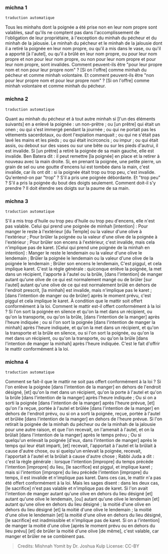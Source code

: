 ### michna 1

`traduction automatique`

Tous les minhahs dont la poignée a été prise non en leur nom propre sont valables, sauf qu'ils ne comptent pas dans l'accomplissement de l'obligation de leur propriétaire, à l'exception du minhah du pécheur et du minhah de la jalousie. Le minhah du pécheur et le minhah de la jalousie dont il a retiré la poignée en leur nom propre, ou qu'il a mis dans le vase, ou qu'il a apporté [à l'autel], ou qu'il a brûlé en leur nom propre, ou pour leur nom propre et non pour leur nom propre, ou non pour leur nom propre et pour leur nom propre, sont invalides. Comment peuvent-ils être "pour leur propre nom et non pour leur propre nom" ? [Si on l'offre] comme minhah du pécheur et comme minhah volontaire. Et comment peuvent-ils être "non pour leur propre nom et pour leur propre nom" ? [Si on l'offre] comme minhah volontaire et comme minhah du pécheur.

### michna 2

`traduction automatique`

Quant au minhah du pécheur et à tout autre minhah si [l'un des éléments suivants] en a enlevé la poignée : un non-prêtre ; ou [un prêtre] qui était un onen ; ou qui s'est immergé pendant la journée ; ou qui ne portait pas les vêtements sacerdotaux, ou dont l'expiation manquait ; ou qui ne s'était pas lavé les mains et les pieds ; ou qui était incirconcis ; ou impur ; ou qui était assis, ou debout sur des vases ou sur une bête ou sur les pieds d'autrui, il est invalide. Si [un prêtre] a retiré la poignée de sa main gauche, elle est invalide. Ben Batera dit : il peut remettre [la poignée] en place et la retirer à nouveau avec la main droite. Si, en prenant la poignée, une petite pierre, un grain de sel ou une goutte d'encens lui est tombée dans la main, c'est invalide, car ils ont dit : si la poignée était trop ou trop peu, c'est invalide. Qu'entend-on par "trop" ? S'il a pris une poignée débordante. Et "trop peu" ? S'il a pris la poignée du bout des doigts seulement. Comment doit-il s'y prendre ? Il doit étendre ses doigts sur la paume de sa main.

### michna 3

`traduction automatique`

S'il a mis trop d'huile ou trop peu d'huile ou trop peu d'encens, elle n'est pas valable. Celui qui prend une poignée de minhah [intention] : Pour manger le reste à l'extérieur [du Temple] ou la valeur d'une olive à l'extérieur ; Pour brûler la poignée ou la valeur d'une olive de la poignée à l'extérieur ; Pour brûler son encens à l'extérieur, c'est invalide, mais cela n'implique pas de karet. [Celui qui prend une poignée de la minhah en intention] : Manger le reste le lendemain ou la valeur d'une olive le lendemain ; Brûler la poignée le lendemain ou la valeur d'une olive de la poignée le lendemain ; Brûler son encens le lendemain, C'est piggul, et cela implique karet. C'est la règle générale : quiconque enlève la poignée, la met dans un récipient, l'apporte à l'autel ou la brûle, [dans l'intention] de manger autant qu'une olive de ce qui est normalement mangé ou de brûler [sur l'autel] autant qu'une olive de ce qui est normalement brûlé en dehors de l'endroit prescrit, [la minhah] est invalide, mais n'implique pas le karet ; [dans l'intention de manger ou de brûler] après le moment prévu, c'est piggul et cela implique le karet. À condition que le mattir soit offert conformément à la loi. Comment le mattir est-il offert conformément à la loi ? Si l'on sort la poignée en silence et qu'on la met dans un récipient, ou qu'on la transporte, ou qu'on la brûle, [dans l'intention de la manger] après l'heure indiquée ; ou si l'on sort la poignée [dans l'intention de manger la minhah] après l'heure indiquée, et qu'on la met dans un récipient, et qu'on la transporte et la brûle en silence, ou si l'on sort la poignée, ou qu'on la met dans un récipient, ou qu'on la transporte, ou qu'on la brûle [dans l'intention de manger la minhah] après l'heure indiquée. C'est le fait d'offrir le mattir conformément à la loi.

### michna 4

`traduction automatique`

Comment se fait-il que le mattir ne soit pas offert conformément à la loi ? Si l'on enlève la poignée [dans l'intention de la manger] en dehors de l'endroit désigné, [et] qu'on la met dans un récipient, qu'on la porte à l'autel et qu'on la brûle [dans l'intention de la manger] après l'heure indiquée ; Ou si on a sorti la poignée [dans l'intention de la manger] après l'heure prévue, [et] qu'on l'a reçue, portée à l'autel et brûlée [dans l'intention de la manger] en dehors de l'endroit prévu, ou si on a sorti la poignée, reçue, portée à l'autel et brûlée [dans l'intention de la manger] en dehors de l'heure prévue. Si l'on retirait la poignée de la minhah du pécheur ou de la minhah de la jalousie pour une autre raison, et que l'on recevait, on l'amenait à l'autel, et on la brûlait [dans l'intention de la manger] après le temps prévu ; Ou si quelqu'un enlevait la poignée [d'eux, dans l'intention de manger] après le temps qui leur était imparti, [et] recevait, l'apportait à l'autel et la brûlait à cause d'autre chose, ou si quelqu'un enlevait la poignée, recevait, l'apportait à l'autel et la brûlait à cause d'autre chose ; Rabbi Juda a dit : c'est la règle générale : lorsque l'intention [impropre] du temps précède l'intention [impropre] du lieu, [le sacrifice] est piggul, et implique karet ; mais si l'intention [impropre] du lieu précède l'intention [impropre] du temps, il est invalide et n'implique pas karet. Dans ces cas, le mattir n'a pas été offert conformément à la loi. Mais les sages disent : dans les deux cas, [le sacrifice] n'est pas valable et n'implique pas de karet. Si l'on avait l'intention de manger autant qu'une olive en dehors du lieu désigné [et] autant qu'une olive le lendemain, [ou] autant qu'une olive le lendemain [et] autant qu'une olive en dehors du lieu désigné ; la moitié d'une olive en dehors du lieu désigné [et] la moitié d'une olive le lendemain ; la moitié d'une olive le lendemain [et] la moitié d'une olive en dehors du lieu désigné, [le sacrifice] est inadmissible et n'implique pas de karet. Si on a l'intention] de manger la moitié d'une olive [après le moment prévu ou en dehors du lieu prévu] [et] de brûler la moitié d'une olive [de même], c'est valable, car manger et brûler ne se combinent pas.

> Credits: Mishnah Yomit by Dr. Joshua Kulp
> License: CC-BY
